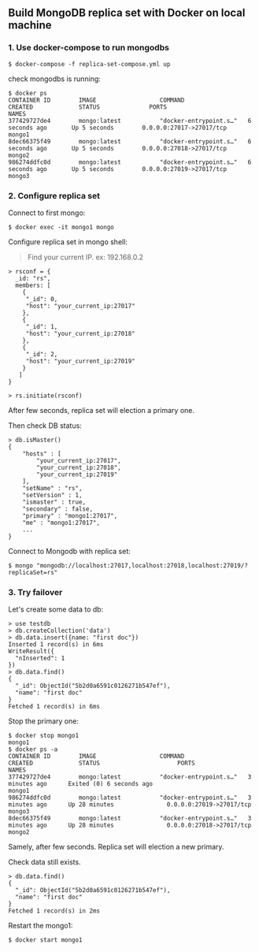 ## Build MongoDB replica set with Docker on local machine


### 1. Use docker-compose to run mongodbs

```
$ docker-compose -f replica-set-compose.yml up
```

check mongodbs is running:

```
$ docker ps
CONTAINER ID        IMAGE                  COMMAND                  CREATED             STATUS              PORTS                                            NAMES
377429727de4        mongo:latest           "docker-entrypoint.s…"   6 seconds ago       Up 5 seconds        0.0.0.0:27017->27017/tcp                         mongo1
8dec66375f49        mongo:latest           "docker-entrypoint.s…"   6 seconds ago       Up 5 seconds        0.0.0.0:27018->27017/tcp                         mongo2
986274ddfc0d        mongo:latest           "docker-entrypoint.s…"   6 seconds ago       Up 5 seconds        0.0.0.0:27019->27017/tcp                         mongo3
```

### 2. Configure replica set

Connect to first mongo:

```
$ docker exec -it mongo1 mongo
```

Configure replica set in mongo shell:

> Find your current IP. ex: 192.168.0.2

```
> rsconf = {
  _id: "rs",
  members: [
    {
     "_id": 0,
     "host": "your_current_ip:27017"
    },
    {
     "_id": 1,
     "host": "your_current_ip:27018"
    },
    {
     "_id": 2,
     "host": "your_current_ip:27019"
    }
   ]
}

> rs.initiate(rsconf)
```

After few seconds, replica set will election a primary one.

Then check DB status:

```
> db.isMaster()
{
	"hosts" : [
		"your_current_ip:27017",
		"your_current_ip:27018",
		"your_current_ip:27019"
	],
	"setName" : "rs",
	"setVersion" : 1,
	"ismaster" : true,
	"secondary" : false,
	"primary" : "mongo1:27017",
	"me" : "mongo1:27017",
    ...
}
```

Connect to Mongodb with replica set:

```
$ mongo "mongodb://localhost:27017,localhost:27018,localhost:27019/?replicaSet=rs"
```


### 3. Try failover

Let's create some data to db:

```
> use testdb
> db.createCollection('data')
> db.data.insert({name: "first doc"})
Inserted 1 record(s) in 6ms
WriteResult({
  "nInserted": 1
})
> db.data.find()
{
  "_id": ObjectId("5b2d0a6591c0126271b547ef"),
  "name": "first doc"
}
Fetched 1 record(s) in 6ms
```

Stop the primary one:

```
$ docker stop mongo1
mongo1
$ docker ps -a
CONTAINER ID        IMAGE                  COMMAND                  CREATED             STATUS                      PORTS                                            NAMES
377429727de4        mongo:latest           "docker-entrypoint.s…"   3 minutes ago      Exited (0) 6 seconds ago                                                     mongo1
986274ddfc0d        mongo:latest           "docker-entrypoint.s…"   3 minutes ago      Up 28 minutes               0.0.0.0:27019->27017/tcp                         mongo3
8dec66375f49        mongo:latest           "docker-entrypoint.s…"   3 minutes ago      Up 28 minutes               0.0.0.0:27018->27017/tcp                         mongo2
```

Samely, after few seconds. Replica set will election a new primary.

Check data still exists.

```
> db.data.find()
{
  "_id": ObjectId("5b2d0a6591c0126271b547ef"),
  "name": "first doc"
}
Fetched 1 record(s) in 2ms
```

Restart the mongo1:

```
$ docker start mongo1
```
